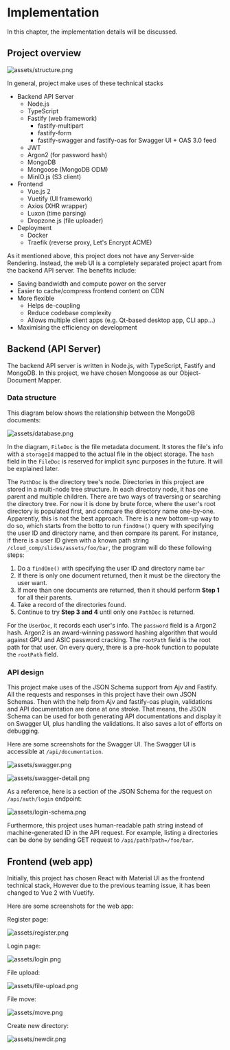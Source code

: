 # Implementation

In this chapter, the implementation details will be discussed.

## Project overview 

![assets/structure.png](assets/structure.png)

In general, project make uses of these technical stacks

- Backend API Server
    - Node.js
    - TypeScript
    - Fastify (web framework)
        - fastify-multipart
        - fastify-form
        - fastify-swagger and fastify-oas for Swagger UI + OAS 3.0 feed
    - JWT
    - Argon2 (for password hash)
    - MongoDB 
    - Mongoose (MongoDB ODM)
    - MinIO.js (S3 client)
- Frontend
    - Vue.js 2
    - Vuetify (UI framework)
    - Axios (XHR wrapper)
    - Luxon (time parsing)
    - Dropzone.js (file uploader)
- Deployment
    - Docker
    - Traefik (reverse proxy, Let's Encrypt ACME)

As it mentioned above, this project does not have any Server-side Rendering. Instead, the web UI is a completely separated project apart from the backend API server. The benefits include:

- Saving bandwidth and compute power on the server
- Easier to cache/compress frontend content on CDN
- More flexible 
    - Helps de-coupling
    - Reduce codebase complexity
    - Allows multiple client apps (e.g. Qt-based desktop app, CLI app...)
- Maximising the efficiency on development

## Backend (API Server)

The backend API server is written in Node.js, with TypeScript, Fastify and MongoDB. In this project, we have chosen Mongoose as our Object-Document Mapper. 

### Data structure

This diagram below shows the relationship between the MongoDB documents:

![assets/database.png](assets/database.png)

In the diagram, `FileDoc` is the file metadata document. It stores the file's info with a `storageId` mapped to the actual file in the object storage. The `hash` field in the `FileDoc` is reserved for implicit sync purposes in the future. It will be explained later.

The `PathDoc` is the directory tree's node. Directories in this project are stored in a multi-node tree structure. In each directory node, it has one parent and multiple children. There are two ways of traversing or searching the directory tree. For now it is done by brute force, where the user's root directory is populated first, and compare the directory name one-by-one. Apparently, this is not the best approach. There is a new bottom-up way to do so, which starts from the botto to run `findOne()` query with specifying the user ID and directory name, and then compare its parent. For instance, if there is a user ID given with a known path string `/cloud_comp/slides/assets/foo/bar`, the program will do these following steps:

1. Do a `findOne()` with specifying the user ID and directory name `bar`
2. If there is only one document returned, then it must be the directory the user want.
3. If more than one documents are returned, then it should perform **Step 1** for all their parents.
4. Take a record of the directories found.
5. Continue to try **Step 3 and 4** until only one `PathDoc` is returned.

For the `UserDoc`, it records each user's info. The `password` field is a Argon2 hash. Argon2 is an award-winning password hashing algorithm that would against GPU and ASIC password cracking. The `rootPath` field is the root path for that user. On every query, there is a pre-hook function to populate the `rootPath` field.

### API design

This project make uses of the JSON Schema support from Ajv and Fastify. All the requests and responses in this project have their own JSON Schemas. Then with the help from Ajv and fastify-oas plugin, validations and API documentation are done at one stroke. That means, the JSON Schema can be used for both generating API documentations and display it on Swagger UI, plus handling the validations. It also saves a lot of efforts on debugging.

Here are some screenshots for the Swagger UI. The Swagger UI is accessible at `/api/documentation`.

![assets/swagger.png](assets/swagger-overview.png)

![assets/swagger-detail.png](assets/swagger.png)

As a reference, here is a section of the JSON Schema for the request on `/api/auth/login` endpoint:

![assets/login-schema.png](assets/login-schema.png)

Furthermore, this project uses human-readable path string instead of machine-generated ID in the API request. For example, listing a directories can be done by sending GET request to `/api/path?path=/foo/bar`.

## Frontend (web app)

Initially, this project has chosen React with Material UI as the frontend technical stack, However due to the previous teaming issue, it has been changed to Vue 2 with Vuetify.

Here are some screenshots for the web app:

Register page:

![assets/register.png](assets/register.png)

Login page:

![assets/login.png](assets/login.png)

File upload:

![assets/file-upload.png](assets/file-upload.png)

File move:

![assets/move.png](assets/move.png)

Create new directory:

![assets/newdir.png](assets/newdir.png)

